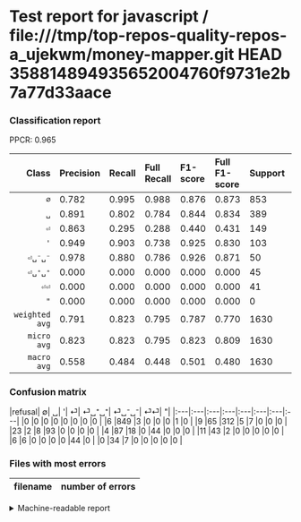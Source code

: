 # Test report for javascript / file:///tmp/top-repos-quality-repos-a_ujekwm/money-mapper.git HEAD 358814894935652004760f9731e2b7a77d33aace

### Classification report

PPCR: 0.965

| Class | Precision | Recall | Full Recall | F1-score | Full F1-score | Support | Full Support | PPCR |
|------:|:----------|:-------|:------------|:---------|:---------|:--------|:-------------|:-----|
| `∅` | 0.782| 0.995| 0.988| 0.876| 0.873| 853| 859| 0.993 |
| `␣` | 0.891| 0.802| 0.784| 0.844| 0.834| 389| 398| 0.977 |
| `⏎` | 0.863| 0.295| 0.288| 0.440| 0.431| 149| 153| 0.974 |
| `'` | 0.949| 0.903| 0.738| 0.925| 0.830| 103| 126| 0.817 |
| `⏎␣⁻␣⁻` | 0.978| 0.880| 0.786| 0.926| 0.871| 50| 56| 0.893 |
| `⏎␣⁺␣⁺` | 0.000| 0.000| 0.000| 0.000| 0.000| 45| 56| 0.804 |
| `⏎⏎` | 0.000| 0.000| 0.000| 0.000| 0.000| 41| 41| 1.000 |
| `"` | 0.000| 0.000| 0.000| 0.000| 0.000| 0| 0| 0.000 |
| `weighted avg` | 0.791| 0.823| 0.795| 0.787| 0.770| 1630| 1689| 0.965 |
| `micro avg` | 0.823| 0.823| 0.795| 0.823| 0.809| 1630| 1689| 0.965 |
| `macro avg` | 0.558| 0.484| 0.448| 0.501| 0.480| 1630| 1689| 0.965 |

### Confusion matrix

|refusal|  ∅| ␣| '| ⏎| ⏎␣⁺␣⁺| ⏎␣⁻␣⁻| ⏎⏎| "| 
|:---|:---|:---|:---|:---|:---|:---|:---|
|0 |0 |0 |0 |0 |0 |0 |0 |
|6 |849 |3 |0 |0 |0 |1 |0 |
|9 |65 |312 |5 |7 |0 |0 |0 |
|23 |2 |8 |93 |0 |0 |0 |0 |
|4 |87 |18 |0 |44 |0 |0 |0 |
|11 |43 |2 |0 |0 |0 |0 |0 |
|6 |6 |0 |0 |0 |0 |44 |0 |
|0 |34 |7 |0 |0 |0 |0 |0 |

### Files with most errors

| filename | number of errors|
|:----:|:-----|

<details>
    <summary>Machine-readable report</summary>
```json
{
  "cl_report": {"\"": {"f1-score": 0.0, "precision": 0.0, "recall": 0.0, "support": 0}, "\u0027": {"f1-score": 0.9253731343283583, "precision": 0.9489795918367347, "recall": 0.9029126213592233, "support": 103}, "macro avg": {"f1-score": 0.5014727944163833, "precision": 0.5578373743604256, "recall": 0.48444773228521776, "support": 1630}, "micro avg": {"f1-score": 0.8233128834355828, "precision": 0.8233128834355828, "recall": 0.8233128834355828, "support": 1630}, "weighted avg": {"f1-score": 0.7868923943310727, "precision": 0.7906727527852591, "recall": 0.8233128834355828, "support": 1630}, "\u2205": {"f1-score": 0.8757091284167096, "precision": 0.7817679558011049, "recall": 0.9953106682297772, "support": 853}, "\u23ce": {"f1-score": 0.44000000000000006, "precision": 0.8627450980392157, "recall": 0.2953020134228188, "support": 149}, "\u23ce\u23ce": {"f1-score": 0.0, "precision": 0.0, "recall": 0.0, "support": 41}, "\u23ce\u2423\u207a\u2423\u207a": {"f1-score": 0.0, "precision": 0.0, "recall": 0.0, "support": 45}, "\u23ce\u2423\u207b\u2423\u207b": {"f1-score": 0.9263157894736842, "precision": 0.9777777777777777, "recall": 0.88, "support": 50}, "\u2423": {"f1-score": 0.8443843031123139, "precision": 0.8914285714285715, "recall": 0.8020565552699229, "support": 389}},
  "cl_report_full": {"\"": {"f1-score": 0.0, "precision": 0.0, "recall": 0.0, "support": 0}, "\u0027": {"f1-score": 0.8303571428571429, "precision": 0.9489795918367347, "recall": 0.7380952380952381, "support": 126}, "macro avg": {"f1-score": 0.4800311414502957, "precision": 0.5578373743604256, "recall": 0.44795867220085994, "support": 1689}, "micro avg": {"f1-score": 0.808677312443507, "precision": 0.8233128834355828, "recall": 0.7945529899348727, "support": 1689}, "weighted avg": {"f1-score": 0.7704867343167056, "precision": 0.7890196741200146, "recall": 0.7945529899348727, "support": 1689}, "\u2205": {"f1-score": 0.8730077120822622, "precision": 0.7817679558011049, "recall": 0.9883585564610011, "support": 859}, "\u23ce": {"f1-score": 0.43137254901960786, "precision": 0.8627450980392157, "recall": 0.2875816993464052, "support": 153}, "\u23ce\u23ce": {"f1-score": 0.0, "precision": 0.0, "recall": 0.0, "support": 41}, "\u23ce\u2423\u207a\u2423\u207a": {"f1-score": 0.0, "precision": 0.0, "recall": 0.0, "support": 56}, "\u23ce\u2423\u207b\u2423\u207b": {"f1-score": 0.8712871287128713, "precision": 0.9777777777777777, "recall": 0.7857142857142857, "support": 56}, "\u2423": {"f1-score": 0.8342245989304814, "precision": 0.8914285714285715, "recall": 0.7839195979899497, "support": 398}},
  "ppcr": 0.9650680876258141
}
```
</details>
